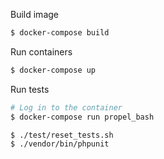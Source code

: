 Build image
```bash
$ docker-compose build
```

Run containers 
```bash
$ docker-compose up
```

Run tests 
```bash
# Log in to the container 
$ docker-compose run propel_bash

$ ./test/reset_tests.sh
$ ./vendor/bin/phpunit
```
